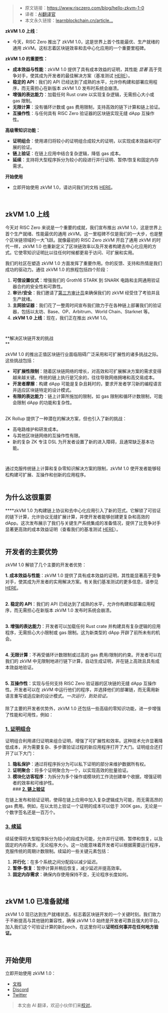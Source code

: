 
>- 原文链接：https://www.risczero.com/blog/hello-zkvm-1-0
>- 译者：[AI翻译官](https://learnblockchain.cn/people/19584)
>- 本文永久链接：[learnblockchain.cn/article…](https://learnblockchain.cn/article/8430)
    
**zkVM 1.0 上线**：

*   今天，RISC Zero 推出了 zkVM 1.0，这是世界上首个性能最优、生产就绪的通用 zkVM。这标志着区块链效率和去中心化应用的一个重要里程碑。

**zkVM 1.0 的重要性：**

*   **成本效益与性能**：zkVM 1.0 提供了具有成本效益的证明，其性能 _显著_ 高于竞争对手，使其成为开发者的最佳解决方案（基准测试 [HERE](https://risczero.webflow.io/blog/beating-moores-law-with-zkvm-1-0)）。
*   **稳定的 API**：我们的 API 已经达到了成熟的水平，允许你构建和部署应用程序，而无需担心在新版本 zkVM 1.0 发布时系统会崩溃。
*   **增强的表达能力**：加载任何 Rust crate 以实现复杂逻辑，无需担心大小或 gas 限制。
*   **无限计算**：没有循环计数或 gas 费用限制，支持高效的链下计算和链上验证。
*   **互操作性**：与任何具有 RISC Zero 验证器的区块链实现无缝 dApp 互操作性。

**高级零知识功能：**

*   **证明组合**：使用递归将较小的证明组合成较大的证明，以实现成本效益和可扩展的验证。
*   **链上验证**：在链上应用中结合复杂逻辑，降低 gas 成本。
*   **延续**：支持将大型程序拆分为较小的段进行并行证明、暂停/恢复和固定内存需求。

**开始使用**

*   立即开始使用 zkVM 1.0，请访问我们的文档 [HERE](https://dev.risczero.com/api/getting-started)。

‍

**zkVM 1.0 上线**
--------------------

今天对 RISC Zero 来说是一个重要的成就，我们宣布推出 zkVM 1.0，这是世界上首个生产就绪、性能最优的通用 zkVM。这一里程碑不仅是我们的一大步，也是整个区块链领域的一大飞跃。就像最初的 RISC Zero zkVM 开启了通用 zkVM 的时代一样，zkVM 1.0 也重新定义了区块链效率以及开发者构建去中心化应用的方式。它使零知识证明比以往任何时候都更易于访问、可扩展和实用。

我们的社区在塑造 zkVM 1.0 方面发挥了重要作用。你的反馈、支持和热情是我们成功的驱动力。通往 zkVM 1.0 的旅程包括四个阶段：

1.  **可信设置仪式**：增强我们的 Groth16 STARK 到 SNARK 电路和主网通用验证器合约的安全性和可靠性。
2.  **审计/安全**：我们邀请了[第三方审计员](https://github.com/risc0/rz-security/blob/main/audits/README.md)来确保我们的 zkVM 经受住了考验并且生产就绪。
3.  **主网验证器**：我们花了一整周时间宣布我们致力于在各种链上部署我们的验证器，包括以太坊、Base、OP、Arbitrum、World Chain、Starknet 等。
4.  **zkVM 1.0 上线**：现在，我们正在推出 zkVM 1.0。

‍

**解决区块链开发的挑战  
**

zkVM 1.0 的推出正值区块链行业面临阻碍广泛采用和可扩展性的诸多挑战之际。这些挑战包括：

*   **可扩展性限制**：随着区块链网络的增长，对高效和可扩展解决方案的需求变得越来越关键。传统的链上执行是冗余的，往往导致网络拥堵和高交易成本。
*   **开发者摩擦**：构建 dApp 可能是复杂且耗时的，要求开发者学习新的编程语言并适应区块链特定的设计模式。
*   **有限的表达能力**：链上计算所施加的限制，如 gas 限制和循环计数限制，可能会限制 dApp 的功能和复杂性。  
    ‍

ZK Rollup 提供了一种潜在的解决方案，但也引入了新的挑战：

*   高电路维护和研发成本。
*   与其他区块链网络的互操作性有限。
*   新的复杂 ZK 专注 DSL 为开发者设置了新的进入障碍，且通常缺乏基本功能。

‍

通过克服传统链上计算和复杂零知识解决方案的限制，zkVM 1.0 使开发者能够轻松构建可扩展、互操作和创新的应用程序。  
‍

**为什么这很重要**
--------------------

**‍**zkVM 1.0 为构建链上协议和去中心化应用引入了新的范式。它解锁了可验证的链下计算，允许协议无缝扩展计算，并使开发者能够创建更复杂和高效的 dApp。这次发布展示了我们与关键生产系统集成的准备情况，提供了比竞争对手显著更高效的成本效益证明（查看我们的基准测试 [HERE](https://risczero.webflow.io/blog/beating-moores-law-with-zkvm-1-0)）。  
‍

**开发者的主要优势**
--------------------------

zkVM 1.0 解锁了几个主要的开发者优势：

**1. 成本效益与性能**：zkVM 1.0 提供了具有成本效益的证明，其性能显著高于竞争对手，使其成为开发者的实用解决方案。有关我们基准测试的更多信息，请参见 [HERE](https://risczero.webflow.io/blog/beating-moores-law-with-zkvm-1-0)。  
‍

**2. 稳定的 API**：我们的 API 已经达到了成熟的水平，允许你构建和部署应用程序，而无需担心在新版本 zkVM 1.0 发布时系统会崩溃。  
‍**‍**

**3. 增强的表达能力**：开发者可以加载任何 Rust crate 并构建具有复杂逻辑的应用程序，无需担心大小限制或 gas 限制。这为新类型的 dApp 开辟了前所未有的机会。  
‍

**4. 无限计算**：不再受循环计数限制或过高的 gas 费用/限制的约束。开发者可以在我们的 zkVM 中无限制地进行链下计算，自动生成证明，并在链上高效且具有成本效益地验证。  
‍

**5. 互操作性**：实现与任何支持 RISC Zero 验证器的区块链的无缝 dApp 互操作性。开发者可以在 zkVM 中运行他们的程序，并选择他们的部署链，而无需用新语言重写或适应新的设计模式。_一次运行，到处验证。_

####   
除了主要的开发者优势外，zkVM 1.0 还包括一些高级的零知识功能，进一步增强了性能和可用性，例如：  

### [1\. 证明组合](https://www.risczero.com/blog/proof-composition)

证明组合利用递归证明来组合证明，增强了可扩展性和效率。这种技术允许显著降低成本，并为需要复杂、多步骤验证过程的新应用程序打开了大门。证明组合还打开了以下大门：

1.  **隐私保护**：通过将程序拆分为可以私下证明的部分来维护数据所有权。
2.  **证明聚合**：将多个证明聚合为一个，以实现高效的批量验证。
3.  **模块化访客程序**：为拆分为多个操作或模块的工作流创建单个收据，增强证明者的效率和可维护性。  
    ‍### [**2\. 链上验证**](https://www.risczero.com/blog/on-chain-verification)

在链上发布和验证证明，使得在链上应用中加入复杂逻辑成为可能，而无需高昂的 gas 费用。例如，在以太坊上验证一个证明的成本可以低于 300K gas，无论是一个数字签名还是一百万个。

### [3\. 续延](https://www.risczero.com/blog/continuations)

续延使得将大型程序拆分为较小的段成为可能，允许并行证明、暂停和恢复，以及固定的内存需求，无论程序大小。这一功能意味着开发者可以根据需要运行程序，克服传统的周期计数限制。续延的一些关键元素包括：

1.  **并行化**：在多个系统之间分配段以减少延迟。
2.  **暂停-恢复**：暂停计算并稍后恢复，减少延迟并提高效率。
3.  **固定内存需求**：确保内存使用保持不变，无论程序长度如何。

‍

zkVM 1.0 已准备就绪
-----------------

zkVM 1.0 现已达到生产就绪状态，标志着区块链开发的一个关键时刻。我们致力于不断提高与其他链的兼容性，确保 zkVM 1.0 始终是开发者可靠且强大的平台。加入我们这个可验证计算的新Epoch，在这里你可以**证明任何事并在任何地方验证。**

‍

**开始使用**
---------------

立即开始使用 zkVM 1.0：

*   [文档](https://dev.risczero.com/api/getting-started)[‍](https://discord.com/invite/risczero)
*   [Discord](https://discord.com/invite/risczero)[‍](https://x.com/RiscZero)
*   [Twitter](https://x.com/RiscZero)

> 本文由 AI 翻译，欢迎小伙伴们来[校对](https://github.com/lbc-team/Pioneer/blob/master/translations/8430.md)。
